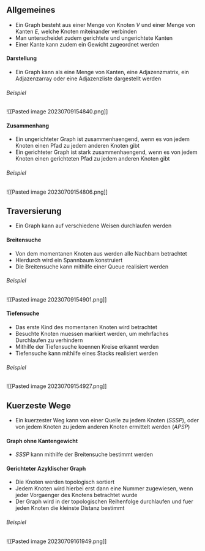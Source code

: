 ## Allgemeines
- Ein Graph besteht aus einer Menge von Knoten $V$ und einer Menge von Kanten $E$, welche Knoten miteinander verbinden
- Man unterscheidet zudem gerichtete und ungerichtete Kanten
- Einer Kante kann zudem ein Gewicht zugeordnet werden
#### Darstellung
- Ein Graph kann als eine Menge von Kanten, eine Adjazenzmatrix, ein Adjazenzarray oder eine Adjazenzliste dargestellt werden
###### Beispiel
![[Pasted image 20230709154840.png]]
#### Zusammenhang
- Ein ungerichteter Graph ist zusammenhaengend, wenn es von jedem Knoten einen Pfad zu jedem anderen Knoten gibt
- Ein gerichteter Graph ist stark zusammenhaengend, wenn es von jedem Knoten einen gerichteten Pfad zu jedem anderen Knoten gibt
###### Beispiel
![[Pasted image 20230709154806.png]]
## Traversierung
- Ein Graph kann auf verschiedene Weisen durchlaufen werden
#### Breitensuche
- Von dem momentanen Knoten aus werden alle Nachbarn betrachtet
- Hierdurch wird ein Spannbaum konstruiert
- Die Breitensuche kann mithilfe einer Queue realisiert werden
###### Beispiel
![[Pasted image 20230709154901.png]]
#### Tiefensuche
- Das erste Kind des momentanen Knoten wird betrachtet
- Besuchte Knoten muessen markiert werden, um mehrfaches Durchlaufen zu verhindern
- Mithilfe der Tiefensuche koennen Kreise erkannt werden
- Tiefensuche kann mithilfe eines Stacks realisiert werden
###### Beispiel
![[Pasted image 20230709154927.png]]
## Kuerzeste Wege
- Ein kuerzester Weg kann von einer Quelle zu jedem Knoten ($SSSP$), oder von jedem Knoten zu jedem anderen Knoten ermittelt werden ($APSP$)
#### Graph ohne Kantengewicht
- $SSSP$ kann mithilfe der Breitensuche bestimmt werden
#### Gerichteter Azyklischer Graph
- Die Knoten werden topologisch sortiert
- Jedem Knoten wird hierbei erst dann eine Nummer zugewiesen, wenn jeder Vorgaenger des Knotens betrachtet wurde
- Der Graph wird in der topologischen Reihenfolge durchlaufen und fuer jeden Knoten die kleinste Distanz bestimmt
###### Beispiel
![[Pasted image 20230709161949.png]]
